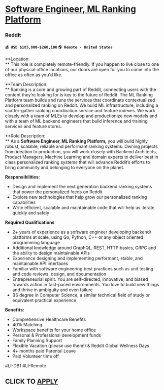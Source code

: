 # [Software Engineer, ML Ranking Platform](https://www.remotewlb.com/apply/software-engineer-ml-ranking-platform)  
### Reddit  
#### `💰 USD $185,800~$260,100` `🌎 Remote - United States`  

**Location:  
** This role is completely remote-friendly. If you happen to live close to one of our physical office locations, our doors are open for you to come into the office as often as you'd like.

**Team Description:  
** Ranking is a core and growing part of Reddit, connecting users with the content they’re looking for is key to the future of Reddit. The ML Ranking Platform team builds and runs the services that coordinate contextualized and personalized ranking on Reddit. We build ML infrastructure, including a scatter-gather ranking coordination service and feature indexes. We work closely with a team of MLEs to develop and productionize new models and with a team of ML backend engineers that build inference and training services and feature stores.

**Role Description:  
** As a **Software Engineer, ML Ranking Platform,** you will build highly robust, scalable, reliable and performant ranking systems. Owning projects from ideation to production, you will work closely with Backend Architects, Product Managers, Machine Learning and domain experts to deliver best in class personalized ranking systems that will advance Reddit’s efforts to bring community and belonging to everyone on the planet.

**Responsibilities:**

  * Design and implement the next generation backend ranking systems that power the personalized feeds on Reddit
  * Explore new technologies that help grow our personalized ranking capabilities
  * Write efficient, scalable and maintainable code that will help us iterate quickly and safely

**Required Qualifications**

  * 2+ years of experience as a software engineer developing backend/ platforms at scale, using Go, Python, C++ or any object oriented programming language
  * Additional knowledge around GraphQL, REST, HTTP basics, GRPC and the ability to design maintainable APIs
  * Experience designing and implementing performant, stable, and maintainable API interfaces
  * Familiar with software engineering best practices such as unit testing and code reviews, design, and documentation
  * Entrepreneurial spirit. You are self-directed, innovative, and biased towards action in fast-paced environments. You love to build new things and thrive in ambiguity and even failure 
  * BS degree in Computer Science, a similar technical field of study or equivalent practical experience

**Benefits:**

  * Comprehensive Healthcare Benefits
  * 401k Matching
  * Workspace benefits for your home office
  * Personal & Professional development funds
  * Family Planning Support
  * Flexible Vacation (please use them!) & Reddit Global Wellness Days
  * 4+ months paid Parental Leave
  * Paid Volunteer time off

#LI-DB1 #LI-Remote

  
## CLICK TO [APPLY](https://www.remotewlb.com/apply/software-engineer-ml-ranking-platform)

